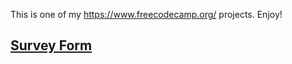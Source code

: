 This is one of my https://www.freecodecamp.org/ projects. Enjoy!
## [Survey Form](https://eryscode7.github.io/landing-page/)